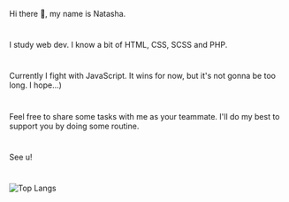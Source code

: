 <!---
Nattyme/Nattyme is a ✨ special ✨ repository because its `README.md` (this file) appears on your GitHub profile.
You can click the Preview link to take a look at your changes.
--->

Hi there 👋, my name is Natasha.
#
I study web dev. I know a bit of HTML, CSS, SCSS and PHP.
#
Currently I fight with JavaScript. It wins for now, but it's not gonna be too long. I hope...)
#
Feel free to share some tasks with me as your teammate. I'll do my best to support you by doing some routine.
#
See u!
#
![Top Langs](https://github-readme-stats.vercel.app/api/top-langs/?username=Nattyme&layout=donut)






